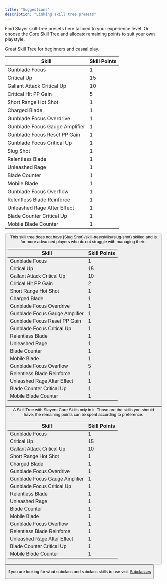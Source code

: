 ```yaml
---
title: "Suggestions"
description: "Linking skill tree presets"
---
```


Find Slayer skill-tree presets here tailored to your experience level.
Or choose the Core Skill Tree and allocate remaining points to suit your own playstyle.

<Tabs>
  <TabItem value="skilltree1" label="Beginner-Friendly Skill Tree" default>
    Great Skill Tree for beginners and casual play.

| Skill | Skill Points |
|-------------------------------|--------------|
| Gunblade Focus | 1 |
| Critical Up | 15 |
| Gallant Attack Critical Up | 10 |
| Critical Hit PP Gain | 5 |
| Short Range Hot Shot | 1 |
| Charged Blade | 1 |
| Gunblade Focus Overdrive | 1 |
| Gunblade Focus Gauge Amplifier | 1 |
| Gunblade Focus Reset PP Gain | 1 |
| Gunblade Focus Critical Up | 1 |
| Slug Shot | 1 |
| Relentless Blade | 1 |
| Unleashed Rage | 1 |
| Blade Counter | 1 |
| Mobile Blade | 1 |
| Gunblade Focus Overflow | 1 |
| Relentless Blade Reinforce | 1 |
| Unleashed Rage After Effect | 1 |
| Blade Counter Critical Up | 1 |
| Mobile Blade Counter | 1 |

<Button label="Skill Tree" link="https://arks-layer.com/skillsim/ngs/skillcalc.php?29cqIbIVIbIVIbIVIbIVIbIVIbIVIbIVIbIVIbIVIbIV~f~f~f~f~f~f~f~f~f~f~f~f~f~f~f~f~dq~f~f~f~f~dq~f~f~f~f~f~f~f~f~f~f~f~f~f~f~f~7SYevererererIr~f~f~f~f~f~f~f~f~f~f~f~f~f~f~f~f~f~f~f~f~f~f~a" />
</TabItem>

<TabItem value="skilltree2" label="Advanced Skill Tree">
This skill tree does not have [Slug Shot](/skill-tree/skills#slug-shot) skilled and is for more advanced players who do not struggle with managing their <Tooltip term="PP" />.

| Skill | Skill Points |
|-------------------------------|--------------|
| Gunblade Focus | 1 |
| Critical Up | 15 |
| Gallant Attack Critical Up | 10 |
| Critical Hit PP Gain | 2 |
| Short Range Hot Shot | 1 |
| Charged Blade | 1 |
| Gunblade Focus Overdrive | 1 |
| Gunblade Focus Gauge Amplifier | 1 |
| Gunblade Focus Reset PP Gain | 1 |
| Gunblade Focus Critical Up | 1 |
| Relentless Blade | 1 |
| Unleashed Rage | 1 |
| Blade Counter | 1 |
| Mobile Blade | 1 |
| Gunblade Focus Overflow | 5 |
| Relentless Blade Reinforce | 1 |
| Unleashed Rage After Effect | 1 |
| Blade Counter Critical Up | 1 |
| Mobile Blade Counter | 1 |

<Button label="Skill Tree" link="https://arks-layer.com/skillsim/ngs/skillcalc.php?29cqIbIVIbIVIbIVIbIVIbIVIbIVIbIVIbIVIbIVIbIV~f~f~f~f~f~f~f~f~f~f~f~f~f~f~f~f~dq~f~f~f~f~dq~f~f~f~f~f~f~f~f~f~f~f~f~f~f~f~7SYesereberevIr~f~f~f~f~f~f~f~f~f~f~f~f~f~f~f~f~f~f~f~f~f~f~a" />
</TabItem>

<TabItem value="skilltree3" label="Core Skill Tree">
A Skill Tree with Slayers Core Skills only in it. Those are the skills you should have, the remaining points can be spent according to preference.

| Skill | Skill Points |
|-------------------------------|--------------|
| Gunblade Focus | 1 |
| Critical Up | 15 |
| Gallant Attack Critical Up | 10 |
| Short Range Hot Shot | 1 |
| Charged Blade | 1 |
| Gunblade Focus Overdrive | 1 |
| Gunblade Focus Gauge Amplifier | 1 |
| Gunblade Focus Critical Up | 1 |
| Relentless Blade | 1 |
| Unleashed Rage | 1 |
| Blade Counter | 1 |
| Mobile Blade | 1 |
| Gunblade Focus Overflow | 1 |
| Relentless Blade Reinforce | 1 |
| Unleashed Rage After Effect | 1 |
| Blade Counter Critical Up | 1 |
| Mobile Blade Counter | 1 |

<Button label="Skill Tree" link="https://arks-layer.com/skillsim/ngs/skillcalc.php?29cqIbIVIbIVIbIVIbIVIbIVIbIVIbIVIbIVIbIVIbIV~f~f~f~f~f~f~f~f~f~f~f~f~f~f~f~be~fIq~f~f~f~f~dq~f~f~f~f~f~f~f~f~f~f~f~f~f~f~f~7SYeqIrebererIr~f~f~f~f~f~f~f~f~f~f~f~f~f~f~f~f~f~f~f~f~f~f~a" />
</TabItem>
</Tabs>

If you are looking for what subclass and subclass skills to use visit [Subclasses](/subclasses)